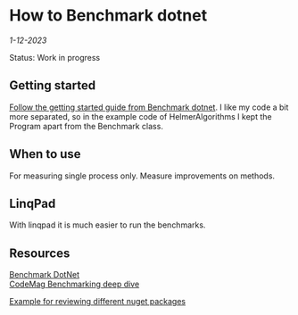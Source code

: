 # How to Benchmark dotnet

*1-12-2023*

Status: Work in progress

## Getting started

[Follow the getting started guide from Benchmark dotnet](https://benchmarkdotnet.org/articles/guides/getting-started.html).
I like my code a bit more separated, so in the example code of HelmerAlgorithms I kept the Program apart from the
Benchmark class.

## When to use

For measuring single process only.
Measure improvements on methods.

## LinqPad

With linqpad it is much easier to run the benchmarks.  



## Resources

[Benchmark DotNet](https://benchmarkdotnet.org/)  
[CodeMag Benchmarking deep dive](https://www.codemag.com/Article/2209061/Benchmarking-.NET-6-Applications-Using-BenchmarkDotNet-A-Deep-Dive)

[Example for reviewing different nuget packages](https://github.com/dotnet/BenchmarkDotNet/blob/master/samples/BenchmarkDotNet.Samples/IntroNuGet.cs)